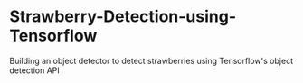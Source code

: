 # Strawberry-Detection-using-Tensorflow
Building an object detector to detect strawberries using Tensorflow's object detection API
